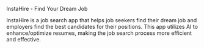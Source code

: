 InstaHire - Find Your Dream Job

InstaHire is a job search app that helps job seekers find their dream job and employers find the
best candidates for their positions.
This app utilizes AI to enhance/optimize resumes, making the job search process more efficient and
effective.